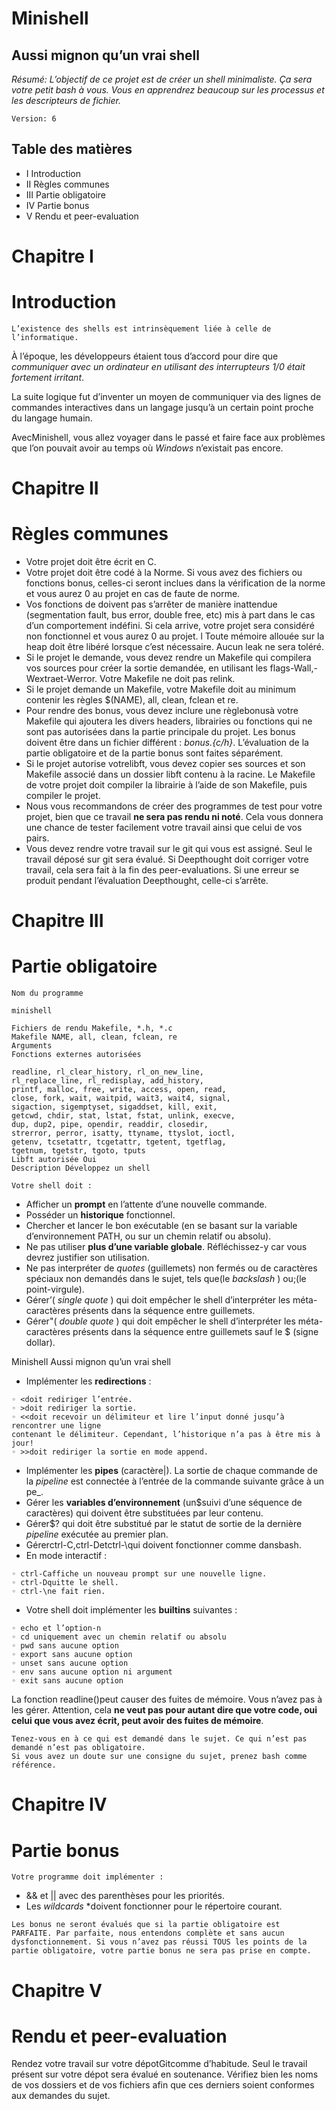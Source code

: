 # Minishell

## Aussi mignon qu’un vrai shell

_Résumé:
L’objectif de ce projet est de créer un shell minimaliste.
Ça sera votre petit bash à vous.
Vous en apprendrez beaucoup sur les processus et les descripteurs de fichier._

```
Version: 6
```

## Table des matières

- I Introduction
- II Règles communes
- III Partie obligatoire
- IV Partie bonus
- V Rendu et peer-evaluation


# Chapitre I

# Introduction

```
L’existence des shells est intrinsèquement liée à celle de l’informatique.
```
À l’époque, les développeurs étaient tous d’accord pour dire que _communiquer avec
un ordinateur en utilisant des interrupteurs 1/0 était fortement irritant_.

La suite logique fut d’inventer un moyen de communiquer via des lignes de commandes
interactives dans un langage jusqu’à un certain point proche du langage humain.

AvecMinishell, vous allez voyager dans le passé et faire face aux problèmes que l’on
pouvait avoir au temps où _Windows_ n’existait pas encore.


# Chapitre II

# Règles communes

- Votre projet doit être écrit en C.
- Votre projet doit être codé à la Norme. 
Si vous avez des fichiers ou fonctions bonus,
celles-ci seront inclues dans la vérification de la norme et
vous aurez 0 au projet en cas de faute de norme.
- Vos fonctions de doivent pas s’arrêter de manière inattendue
(segmentation fault, bus error, double free, etc)
mis à part dans le cas d’un comportement indéfini.
Si cela arrive, votre projet sera considéré
non fonctionnel et vous aurez 0 au projet.
l Toute mémoire allouée sur la heap doit être libéré lorsque c’est nécessaire.
Aucun leak ne sera toléré.
- Si le projet le demande,
vous devez rendre un Makefile qui compilera vos sources
pour créer la sortie demandée, en utilisant les flags-Wall,-Wextraet-Werror.
Votre Makefile ne doit pas relink.
- Si le projet demande un Makefile,
votre Makefile doit au minimum contenir
les règles $(NAME), all, clean, fclean et re.
- Pour rendre des bonus, vous devez inclure une règlebonusà votre Makefile qui
ajoutera les divers headers, librairies ou fonctions
qui ne sont pas autorisées dans
la partie principale du projet. Les bonus doivent être dans un fichier différent :
_bonus.{c/h}_.
L’évaluation de la partie obligatoire et de la partie bonus sont
faites séparément.
- Si le projet autorise votrelibft, vous devez copier ses sources et son Makefile
associé dans un dossier libft contenu à la racine. Le Makefile de votre projet doit
compiler la librairie à l’aide de son Makefile, puis compiler le projet.
- Nous vous recommandons de créer des programmes de test pour votre projet, bien
que ce travail **ne sera pas rendu ni noté**. Cela vous donnera une chance de
tester facilement votre travail ainsi que celui de vos pairs.
- Vous devez rendre votre travail sur le git qui vous est assigné. Seul le travail déposé
sur git sera évalué. Si Deepthought doit corriger votre travail, cela sera fait à la fin
des peer-evaluations. Si une erreur se produit pendant l’évaluation Deepthought,
celle-ci s’arrête.


# Chapitre III

# Partie obligatoire

```
Nom du programme
```
```
minishell
```
```
Fichiers de rendu Makefile, *.h, *.c
Makefile NAME, all, clean, fclean, re
Arguments
Fonctions externes autorisées
```
```
readline, rl_clear_history, rl_on_new_line,
rl_replace_line, rl_redisplay, add_history,
printf, malloc, free, write, access, open, read,
close, fork, wait, waitpid, wait3, wait4, signal,
sigaction, sigemptyset, sigaddset, kill, exit,
getcwd, chdir, stat, lstat, fstat, unlink, execve,
dup, dup2, pipe, opendir, readdir, closedir,
strerror, perror, isatty, ttyname, ttyslot, ioctl,
getenv, tcsetattr, tcgetattr, tgetent, tgetflag,
tgetnum, tgetstr, tgoto, tputs
Libft autorisée Oui
Description Développez un shell
```
```
Votre shell doit :
```
- Afficher un **prompt** en l’attente d’une nouvelle commande.
- Posséder un **historique** fonctionnel.
- Chercher et lancer le bon exécutable
(en se basant sur la variable d’environnement PATH,
ou sur un chemin relatif ou absolu).
- Ne pas utiliser **plus d’une variable globale**.
Réfléchissez-y car vous devrez justifier son utilisation.
- Ne pas interpréter de _quotes_ (guillemets)
non fermés ou de caractères spéciaux non demandés
dans le sujet, tels que\(le _backslash_ ) ou;(le point-virgule).
- Gérer’( _single quote_ ) qui doit empêcher le shell
d’interpréter les méta-caractères présents dans la séquence entre guillemets.
- Gérer"( _double quote_ ) qui doit empêcher le shell
d’interpréter les méta-caractères présents dans la séquence
entre guillemets sauf le $ (signe dollar).


Minishell Aussi mignon qu’un vrai shell

- Implémenter les **redirections** :

```
◦ <doit rediriger l’entrée.
◦ >doit rediriger la sortie.
◦ <<doit recevoir un délimiteur et lire l’input donné jusqu’à rencontrer une ligne
contenant le délimiteur. Cependant, l’historique n’a pas à être mis à jour!
◦ >>doit rediriger la sortie en mode append.
```
- Implémenter les **pipes** (caractère|). La sortie de chaque commande de la _pipeline_ est connectée à l’entrée de la commande suivante grâce à un pe_.
- Gérer les **variables d’environnement** (un$suivi d’une séquence de caractères)
    qui doivent être substituées par leur contenu.
- Gérer$? qui doit être substitué par le statut de sortie de la dernière _pipeline_
    exécutée au premier plan.
- Gérerctrl-C,ctrl-Detctrl-\qui doivent fonctionner comme dansbash.
- En mode interactif :

```
◦ ctrl-Caffiche un nouveau prompt sur une nouvelle ligne.
◦ ctrl-Dquitte le shell.
◦ ctrl-\ne fait rien.
```
- Votre shell doit implémenter les **builtins** suivantes :

```
◦ echo et l’option-n
◦ cd uniquement avec un chemin relatif ou absolu
◦ pwd sans aucune option
◦ export sans aucune option
◦ unset sans aucune option
◦ env sans aucune option ni argument
◦ exit sans aucune option
```
La fonction readline()peut causer des fuites de mémoire. Vous n’avez pas à les
gérer. Attention, cela **ne veut pas pour autant dire que votre code, oui celui que
vous avez écrit, peut avoir des fuites de mémoire**.

```
Tenez-vous en à ce qui est demandé dans le sujet. Ce qui n’est pas
demandé n’est pas obligatoire.
Si vous avez un doute sur une consigne du sujet, prenez bash comme
référence.
```

# Chapitre IV

# Partie bonus

```
Votre programme doit implémenter :
```
- && et || avec des parenthèses pour les priorités.
- Les _wildcards_ *doivent fonctionner pour le répertoire courant.

```
Les bonus ne seront évalués que si la partie obligatoire est
PARFAITE. Par parfaite, nous entendons complète et sans aucun
dysfonctionnement. Si vous n’avez pas réussi TOUS les points de la
partie obligatoire, votre partie bonus ne sera pas prise en compte.
```

# Chapitre V

# Rendu et peer-evaluation

Rendez votre travail sur votre dépotGitcomme d’habitude. Seul le travail présent
sur votre dépot sera évalué en soutenance. Vérifiez bien les noms de vos dossiers et de
vos fichiers afin que ces derniers soient conformes aux demandes du sujet.



